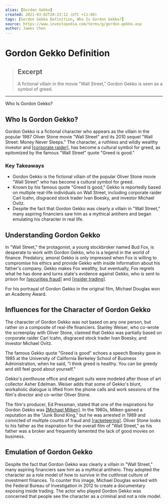 ```yaml
---
alias: [Gordon Gekko]
created: 2021-03-02T20:23:12 (UTC +11:00)
tags: [Gordon Gekko Definition, Who Is Gordon Gekko?]
source: https://www.investopedia.com/terms/g/gordon-gekko.asp
author: James Chen
---
```


# Gordon Gekko Definition

> ## Excerpt
> A fictional villain in the movie "Wall Street," Gordon Gekko is seen as a symbol of greed.

---

Who Is Gordon Gekko?
## Who Is Gordon Gekko?

Gordon Gekko is a fictional character who appears as the villain in the popular 1987 Oliver Stone movie "Wall Street" and its 2010 sequel "Wall Street: Money Never Sleeps." The character, a ruthless and wildly wealthy investor and [[corporate raider]](https://www.investopedia.com/terms/c/corporate-raider.asp), has become a cultural symbol for greed, as epitomized by the famous "Wall Street" quote "Greed is good."

### Key Takeaways

-   Gordon Gekko is the fictional villain of the popular Oliver Stone movie "Wall Street" who has become a cultural symbol for greed.
-   Known by his famous quote "Greed is good," Gekko is reportedly based on multiple real-life individuals on Wall Street, including corporate raider Carl Icahn, disgraced stock trader Ivan Boesky, and investor Michael Ovitz.
-   Despite the fact that Gordon Gekko was clearly a villain in "Wall Street," many aspiring financiers saw him as a mythical antihero and began emulating his character in real life.

## Understanding Gordon Gekko

In "Wall Street," the protagonist, a young stockbroker named Bud Fox, is desperate to work with Gordon Gekko, who is a legend in the world of finance. Predatory, amoral Gekko is only impressed when Fox is willing to compromise his ethics and provide Gekko with inside information about his father's company. Gekko makes Fox wealthy, but eventually, Fox regrets what he has done and turns state's evidence against Gekko, who is sent to prison for [[securities fraud]](https://www.investopedia.com/terms/s/securities-fraud.asp) and [[insider trading]](https://www.investopedia.com/terms/i/insidertrading.asp).

For his portrayal of Gordon Gekko in the original film, Michael Douglas won an Academy Award.

## Influences for the Character of Gordon Gekko

The character of Gordon Gekko was not based on any one person, but rather on a composite of real-life financiers. Stanley Weiser, who co-wrote the screenplay with Oliver Stone, claimed that Gekko was partially based on corporate raider Carl Icahn, disgraced stock trader Ivan Boesky, and investor Michael Ovitz.

The famous Gekko quote "Greed is good" echoes a speech Boesky gave in 1985 at the University of California Berkeley School of Business Administration, when he said, "I think greed is healthy. You can be greedy and still feel good about yourself."

Gekko's penthouse office and elegant suits were modeled after those of art collector Asher Edelman. Weiser adds that some of Gekko's blunt, workaholic dialogue is lifted from the phone calls and work sessions of the film's director and co-writer Oliver Stone.

The film's producer, Ed Pressman, stated that one of the inspirations for Gordon Gekko was [[Michael Milken]](https://www.investopedia.com/terms/m/michaelmilken.asp). In the 1980s, Milken gained a reputation as the "Junk Bond King," but he was arrested in 1989 and convicted of multiple counts of fraud and [[racketeering]](https://www.investopedia.com/terms/r/racketeering.asp). Oliver Stone looks to his father as the inspiration for the overall film of "Wall Street," as his father was a broker and frequently lamented the lack of good movies on business.

## Emulation of Gordon Gekko

Despite the fact that Gordon Gekko was clearly a villain in "Wall Street," many aspiring financiers saw him as a mythical antihero. They adopted the character as a role model of how to survive in the cutthroat culture of investment finances. To counter this image, Michael Douglas worked with the Federal Bureau of Investigation in 2012 to create a documentary exposing inside trading. The actor who played Gordon Gekko was concerned that people see the character as a criminal and not a role model.
